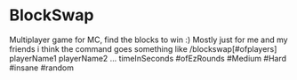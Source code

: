 # BlockSwap
Multiplayer game for MC, find the blocks to win :)
Mostly just for me and my friends i think the command goes something like 
/blockswap[#ofplayers] playerName1 playerName2 ... timeInSeconds #ofEzRounds #Medium #Hard #insane #random